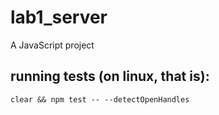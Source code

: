# lab1_server
A JavaScript project
## running tests (on linux, that is):
`clear && npm test -- --detectOpenHandles `
